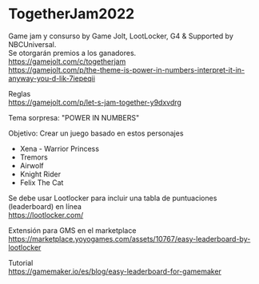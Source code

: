 # TogetherJam2022
Game jam y consurso by Game Jolt, LootLocker, G4 & Supported by NBCUniversal.  
Se otorgarán premios a los ganadores.  
https://gamejolt.com/c/togetherjam  
https://gamejolt.com/p/the-theme-is-power-in-numbers-interpret-it-in-anyway-you-d-lik-7iepeqii  

Reglas  
https://gamejolt.com/p/let-s-jam-together-y9dxvdrg  

Tema sorpresa: "POWER IN NUMBERS"  

Objetivo: Crear un juego basado en estos personajes  
- Xena - Warrior Princess
- Tremors
- Airwolf
- Knight Rider
- Felix The Cat

Se debe usar Lootlocker para incluir una tabla de puntuaciones (leaderboard) en línea  
https://lootlocker.com/  

Extensión para GMS en el marketplace  
https://marketplace.yoyogames.com/assets/10767/easy-leaderboard-by-lootlocker  

Tutorial  
https://gamemaker.io/es/blog/easy-leaderboard-for-gamemaker  
